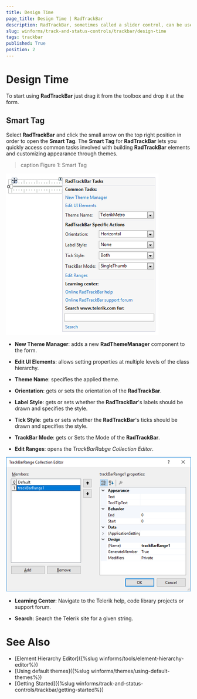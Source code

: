 ```yaml
---
title: Design Time
page_title: Design Time | RadTrackBar
description: RadTrackBar, sometimes called a slider control, can be used for navigating a large amount of information or for visually adjusting a numeric setting. 
slug: winforms/track-and-status-controls/trackbar/design-time
tags: trackbar
published: True
position: 2
---
```


# Design Time

To start using **RadTrackBar** just drag it from the toolbox and drop it at the form.
 
## Smart Tag

Select **RadTrackBar** and click the small arrow on the top right position in order to open the __Smart Tag__. The __Smart Tag__ for **RadTrackBar** lets you quickly access common tasks involved with building **RadTrackBar** elements and customizing appearance through themes.

>caption Figure 1: Smart Tag

![trackbar-design-time 001](images/trackbar-design-time001.png)

* __New Theme Manager__: adds a new __RadThemeManager__ component to the form.
            
* __Edit UI Elements__: allows setting properties at multiple levels of the class hierarchy.
            
* __Theme Name__: specifies the applied theme.

* __Orientation__: gets or sets the orientation of the **RadTrackBar**.
            
* __Label Style__: gets or sets whether the **RadTrackBar**'s labels should be drawn and specifies the style.

* __Tick Style__: gets or sets whether the **RadTrackBar**'s ticks should be drawn and specifies the style.

* __TrackBar Mode__: gets or Sets the Mode of the **RadTrackBar**.

* __Edit Ranges__: opens the *TrackBarRabge Collection Editor*.

![trackbar-design-time 002](images/trackbar-design-time002.png)
           
* __Learning Center__: Navigate to the Telerik help, code library projects or support forum.

* __Search__: Search the Telerik site for a given string.         
        
# See Also

* [Element Hierarchy Editor]({%slug winforms/tools/element-hierarchy-editor%})
* [Using default themes]({%slug winforms/themes/using-default-themes%})
* [Getting Started]({%slug winforms/track-and-status-controls/trackbar/getting-started%})	
